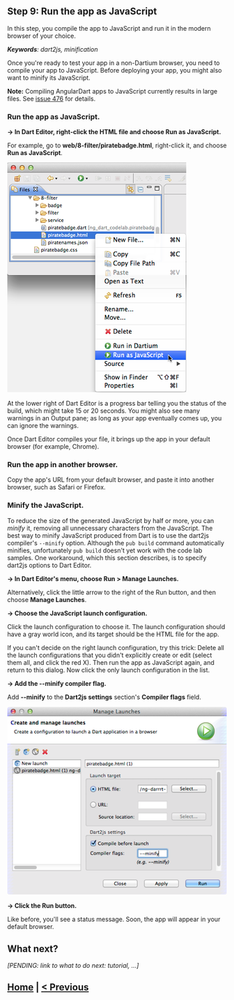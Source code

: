 ## Step 9: Run the app as JavaScript

In this step, you compile the app to JavaScript and
run it in the modern browser of your choice.

_**Keywords**: dart2js, minification_

Once you're ready to test your app in a non-Dartium browser,
you need to compile your app to JavaScript.
Before deploying your app, you might also want to minify its JavaScript.

**Note:** Compiling AngularDart apps to JavaScript currently results in large files.
See [issue 476](https://github.com/angular/angular.dart/issues/476) for details.

### Run the app as JavaScript.

**&rarr; In Dart Editor, right-click the HTML file and choose Run as JavaScript.**

For example, go to **web/8-filter/piratebadge.html**,
right-click it, and choose **Run as JavaScript**.

![screenshot of Dart Editor](img/runAsJs.png)

At the lower right of Dart Editor is a progress bar
telling you the status of the build,
which might take 15 or 20 seconds.
You might also see many warnings in an Output pane;
as long as your app eventually comes up,
you can ignore the warnings.

Once Dart Editor compiles your file,
it brings up the app in your default browser
(for example, Chrome).


### Run the app in another browser.

Copy the app's URL from your default browser,
and paste it into another browser,
such as Safari or Firefox.

### Minify the JavaScript.

To reduce the size of the generated JavaScript by half or more,
you can _minify_ it,
removing all unnecessary characters from the JavaScript.
The best way to minify JavaScript produced from Dart is to use
the dart2js compiler's `--minify` option.
Although the `pub build` command
automatically minifies,
unfortunately `pub build`
doesn't yet work with the code lab samples.
One workaround, which this section describes,
is to specify dart2js options to Dart Editor.

<b> &rarr; In Dart Editor's menu, choose Run > Manage Launches. </b>

Alternatively, click the little arrow to the right of the Run button,
and then choose **Manage Launches**.

<b> &rarr; Choose the JavaScript launch configuration. </b>

Click the launch configuration to choose it.
The launch configuration should have a gray world icon,
and its target should be the HTML file for the app.

If you can't decide on the right launch configuration,
try this trick:
Delete all the launch configurations
that you didn't explicitly create or edit
(select them all, and click the red X).
Then run the app as JavaScript again,
and return to this dialog.
Now click the only launch configuration in the list.

<b> &rarr; Add the --minify compiler flag. </b>

Add **--minify** to the **Dart2js settings** section's **Compiler flags** field.

![screenshot of Dart Editor's Manage Launches dialog](img/manageLaunches.png)

<b> &rarr; Click the Run button. </b>

Like before, you'll see a status message.
Soon, the app will appear in your default browser.


## What next?

_[PENDING: link to what to do next: tutorial, ...]_

## [Home](../README.md) | [< Previous](step-8.md)
